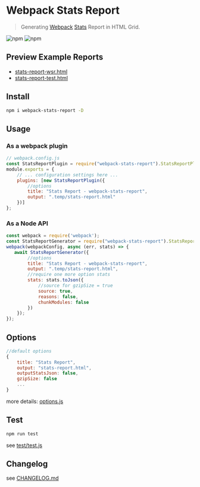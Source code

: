 # Webpack Stats Report
> Generating [Webpack](https://github.com/webpack/webpack) [Stats](https://webpack.js.org/api/stats/) Report in HTML Grid. 

![npm](https://img.shields.io/npm/v/webpack-stats-report)
![npm](https://img.shields.io/npm/dt/webpack-stats-report)

## Preview Example Reports
* [stats-report-wsr.html](https://cenfun.github.io/webpack-stats-report/stats-report-wsr.html)
* [stats-report-test.html](https://cenfun.github.io/webpack-stats-report/stats-report-test.html)

## Install
```sh
npm i webpack-stats-report -D
```
## Usage

### As a webpack plugin
```js
// webpack.config.js
const StatsReportPlugin = require("webpack-stats-report").StatsReportPlugin;
module.exports = {
    // ... configuration settings here ...
    plugins: [new StatsReportPlugin({ 
        //options
        title: "Stats Report - webpack-stats-report",
        output: ".temp/stats-report.html"
    })]
};
```

### As a Node API
```js
const webpack = require('webpack');
const StatsReportGenerator = require("webpack-stats-report").StatsReportGenerator;
webpack(webpackConfig, async (err, stats) => {
   await StatsReportGenerator({
        //options
        title: "Stats Report - webpack-stats-report",
        output: ".temp/stats-report.html",
        //require one more option stats
        stats: stats.toJson({
            //source for gzipSize = true
            source: true,
            reasons: false,
            chunkModules: false
        })
    });
});
```

## Options
```js
//default options
{
    title: "Stats Report",
    output: "stats-report.html",
    outputStatsJson: false,
    gzipSize: false
    ...
}
```
more details: [options.js](lib/options.js)

## Test
```sh
npm run test
```
see [test/test.js](test/test.js)

## Changelog
see [CHANGELOG.md](CHANGELOG.md)